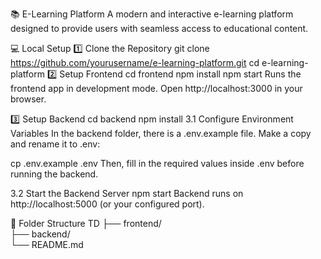 📚 E-Learning Platform
A modern and interactive e-learning platform designed to provide users with seamless access to educational content.

💻 Local Setup
1️⃣ Clone the Repository
git clone https://github.com/yourusername/e-learning-platform.git
cd e-learning-platform
2️⃣ Setup Frontend
cd frontend
npm install
npm start
Runs the frontend app in development mode.
Open http://localhost:3000 in your browser.

3️⃣ Setup Backend
cd backend
npm install
3.1 Configure Environment Variables
In the backend folder, there is a .env.example file.
Make a copy and rename it to .env:

cp .env.example .env
Then, fill in the required values inside .env before running the backend.

3.2 Start the Backend Server
npm start
Backend runs on http://localhost:5000 (or your configured port).

📂 Folder Structure
TD
├── frontend/     
├── backend/      
└── README.md
